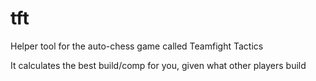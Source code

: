 # tft
Helper tool for the auto-chess game called Teamfight Tactics

It calculates the best build/comp for you, given what other players build
